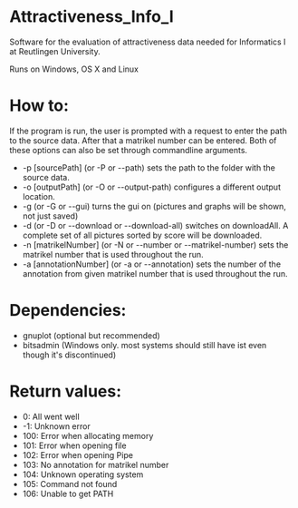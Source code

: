 # Attractiveness_Info_I
Software for the evaluation of attractiveness data needed for Informatics I at Reutlingen University.

Runs on Windows, OS X and Linux
# How to:
If the program is run, the user is prompted with a request to enter the path to the source data. After that a matrikel number can be entered. Both of these options can also be set through commandline arguments.<br/>
- -p [sourcePath] (or -P or --path) sets the path to the folder with the source data.<br/>
- -o [outputPath] (or -O or --output-path) configures a different output location.<br/>
- -g (or -G or --gui) turns the gui on (pictures and graphs will be shown, not just saved)<br/>
- -d (or -D or --download or --download-all) switches on downloadAll. A complete set of all pictures sorted by score will be downloaded.<br/>
- -n [matrikelNumber] (or -N or --number or --matrikel-number) sets the matrikel number that is used throughout the run.<br/>
- -a [annotationNumber] (or -a or --annotation) sets the number of the annotation from given matrikel number that is used throughout the run.

# Dependencies:
- gnuplot (optional but recommended)
- bitsadmin (Windows only. most systems should still have ist even though it's discontinued)

# Return values:
- 0: All went well
- -1: Unknown error
- 100: Error when allocating memory
- 101: Error when opening file
- 102: Error when opening Pipe
- 103: No annotation for matrikel number
- 104: Unknown operating system
- 105: Command not found
- 106: Unable to get PATH
